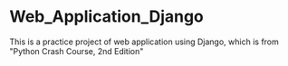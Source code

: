 # Web_Application_Django
This is a practice project of web application using Django, which is from "Python Crash Course, 2nd Edition"
